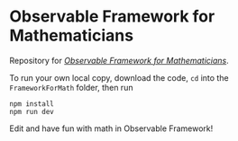 # Observable Framework for Mathematicians

Repository for [*Observable Framework for Mathematicians*](https://mcmcclur.observablehq.cloud/framework-for-math/).

To run your own local copy, download the code, `cd` into the `FrameworkForMath` folder, then run

    npm install
    npm run dev

Edit and have fun with math in Observable Framework!

